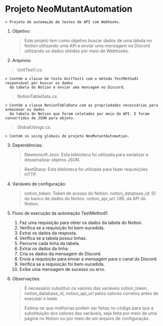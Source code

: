 # Projeto NeoMutantAutomation

	> Projeto de automação de testes de API com Webhooks.

1. Objetivo:

	> Este projeto tem como objetivo buscar dados de uma tabela no Notion utilizando uma API
	  e enviar uma mensagem no Discord utilizando os dados obtidos por meio de Webhooks.


2. Arquivos:

> UnitTest1.cs: 

	> Contém a classe de teste UnitTest1 com o método TestMethod1 responsável por buscar os dados 
	  da tabela do Notion e enviar uma mensagem no Discord.

> NotionTableData.cs: 

	> Contém a classe NotionTableData com as propriedades necessárias para armazenar os dados
	  da tabela do Notion que foram coletados por meio da API. E foram convertidos de JSON para objeto.

> GlobalUsings.cs:

	> Contém os using globais do projeto NeoMutantAutomation.

3. Dependências:

	> Newtonsoft.Json: 
	> Esta biblioteca foi utilizada para serializar e desserializar objetos JSON.

	> RestSharp: 
	> Esta biblioteca foi utilizada para fazer requisições HTTP.

4. Variáveis de configuração:

	> notion_token: Token de acesso do Notion.
	> notion_database_id: ID do banco de dados do Notion.
	> notion_api_url: URL da API do Notion.

5. Fluxo de execução da automação TestMethod1:

	1. Faz uma requisição para obter os dados da tabela do Notion.
	2. Verifica se a requisição foi bem-sucedida.
	3. Extrai os dados da resposta.
	4. Verifica se a tabela possui linhas.
	5. Percorre cada linha da tabela.
	6. Extrai os dados da linha.
	7. Cria os dados da mensagem do Discord.
	8. Envia a requisição para enviar a mensagem para o canal do Discord.
	9. Verifica se a requisição foi bem-sucedida.
	10. Exibe uma mensagem de sucesso ou erro.

6. Observações:

	> É necessário substituir os valores das variáveis notion_token, 
	  notion_database_id, notion_api_url pelos valores corretos antes de executar o teste.

	> Estima-se que melhorias podem ser feitas no código para que a substituição dos valores das 
	  variáveis, seja feita por meio de uma página no Notion ou por meio de um arquivo de configuração.
